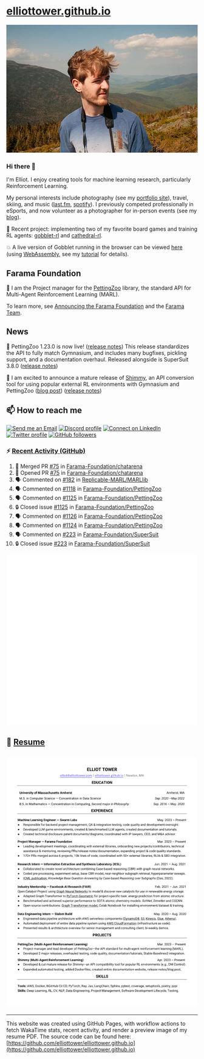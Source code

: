 # [elliottower.github.io](https://github.com/elliottower/elliottower.github.io)

[![A wild Elliot on Mt Washington](https://raw.githubusercontent.com/elliottower/elliottower.github.io/main/src/jpg/DSCF7539-600px.jpg?raw=true)](https://raw.githubusercontent.com/elliottower/elliottower.github.io/main/src/jpg/DSCF7539.jpg?raw=true)

### Hi there 👋

I'm Elliot. I enjoy creating tools for machine learning research, particularly Reinforcement Learning.

My personal interests include photography (see my [portfolio site](https://www.elliottower.com/)), travel, skiing, and music ([last.fm](https://www.last.fm/user/ajsdlfkwer), [spotify](https://open.spotify.com/user/12132818380)). I previously competed professionally in eSports, and now volunteer as a photographer for in-person events (see my [blog](https://www.elliottower.com/stories/?category=events)).

🤖 Recent project: implementing two of my favorite board games and training RL agents: [gobblet-rl](https://github.com/elliottower/gobblet-rl) and [cathedral-rl](https://github.com/elliottower/cathedral-rl). 

💥 A live version of Gobblet running in the browser can be viewed [here](https://elliottower.github.io/gobblet-rl/) (using [WebAssembly](https://webassembly.org/), see my [tutorial](https://github.com/elliottower/gobblet-rl/blob/main/tutorials/WebAssembly/web_assembly.md) for details).

## Farama Foundation

🚀 I am the Project manager for the [PettingZoo](https://github.com/Farama-Foundation/PettingZoo) library, the standard API for Multi-Agent Reinforcement Learning (MARL). 

To learn more, see [Announcing the Farama Foundation](https://farama.org/Announcing-The-Farama-Foundation) and the [Farama Team](https://farama.org/team).

## News

🎉 PettingZoo 1.23.0 is now live! ([release notes](https://github.com/Farama-Foundation/PettingZoo/releases/tag/1.23.0)) This release standardizes the API to fully match Gymnasium, and includes many bugfixes, pickling support, and a documentation overhaul. Released alongside is SuperSuit 3.8.0 ([release notes](https://github.com/Farama-Foundation/SuperSuit/releases/tag/3.8.0)) 

<!-- ![GitHub Release Date](https://img.shields.io/github/release-date/Farama-Foundation/PettingZoo) -->

🎉 I am excited to announce a mature release of [Shimmy](https://github.com/Farama-Foundation/Shimmy), an API conversion tool for using popular external RL environments with Gymnasium and PettingZoo ([blog post](https://farama.org/Announcing-Shimmy)) ([release notes](https://github.com/Farama-Foundation/Shimmy/releases/tag/v1.0.0)) 

## 📫 How to reach me

 [![Send me an Email](https://img.shields.io/badge/email-elliot%40elliottower.com-blue)](mailto:elliot@elliottower.com)
 [![Discord profile](https://img.shields.io/badge/Discord-7289DA?style=flat&logo=discord&logoColor=white)](https://discord.com/users/83091537923145728)
 [![Connect on LinkedIn](https://img.shields.io/badge/--linkedin?label=LinkedIn&logo=LinkedIn&style=social)](https://www.linkedin.com/in/elliot-tower)
 [![Twitter profile](https://img.shields.io/twitter/follow/elliottower?style=social)](https://twitter.com/ElliotTower/)
 [![GitHub followers](https://img.shields.io/github/followers/elliottower?style=social)](https://github.com/elliottower/)

### ⚡ [Recent Activity (GitHub)](https://github.com/elliottower)

<!--START_SECTION:activity-->
1. 🎉 Merged PR [#75](https://github.com/Farama-Foundation/chatarena/pull/75) in [Farama-Foundation/chatarena](https://github.com/Farama-Foundation/chatarena)
2. 💪 Opened PR [#75](https://github.com/Farama-Foundation/chatarena/pull/75) in [Farama-Foundation/chatarena](https://github.com/Farama-Foundation/chatarena)
3. 🗣 Commented on [#182](https://github.com/Replicable-MARL/MARLlib/issues/182#issuecomment-1802429129) in [Replicable-MARL/MARLlib](https://github.com/Replicable-MARL/MARLlib)
4. 🗣 Commented on [#1118](https://github.com/Farama-Foundation/PettingZoo/pull/1118#issuecomment-1800304471) in [Farama-Foundation/PettingZoo](https://github.com/Farama-Foundation/PettingZoo)
5. 🗣 Commented on [#1125](https://github.com/Farama-Foundation/PettingZoo/issues/1125#issuecomment-1800297072) in [Farama-Foundation/PettingZoo](https://github.com/Farama-Foundation/PettingZoo)
6. 🔒 Closed issue [#1125](https://github.com/Farama-Foundation/PettingZoo/issues/1125) in [Farama-Foundation/PettingZoo](https://github.com/Farama-Foundation/PettingZoo)
7. 🗣 Commented on [#1126](https://github.com/Farama-Foundation/PettingZoo/issues/1126#issuecomment-1800294497) in [Farama-Foundation/PettingZoo](https://github.com/Farama-Foundation/PettingZoo)
8. 🗣 Commented on [#1124](https://github.com/Farama-Foundation/PettingZoo/pull/1124#issuecomment-1800292982) in [Farama-Foundation/PettingZoo](https://github.com/Farama-Foundation/PettingZoo)
9. 🗣 Commented on [#223](https://github.com/Farama-Foundation/SuperSuit/issues/223#issuecomment-1800285159) in [Farama-Foundation/SuperSuit](https://github.com/Farama-Foundation/SuperSuit)
10. 🔒 Closed issue [#223](https://github.com/Farama-Foundation/SuperSuit/issues/223) in [Farama-Foundation/SuperSuit](https://github.com/Farama-Foundation/SuperSuit)
<!--END_SECTION:activity-->


<picture>
  <a href="https://metrics.lecoq.io/insights?user=elliottower">
   <img src="/github-metrics.svg" alt="Metrics">
  </a>
</picture>

## 📄 [Resume](https://elliottower.github.io/src/pdf/resume.pdf)

<!-- PDF-TO-MARKDOWN:START -->
![Page 1](src/png/page1.png "Page 1")
---
<!-- PDF-TO-MARKDOWN:END -->

----

This website was created using GitHub Pages, with workflow actions to fetch WakaTime stats, recent activity, and render a preview image of my resume PDF. The source code can be found here: [https://github.com/elliottower/elliottower.github.io](https://github.com/elliottower/elliottower.github.io)
